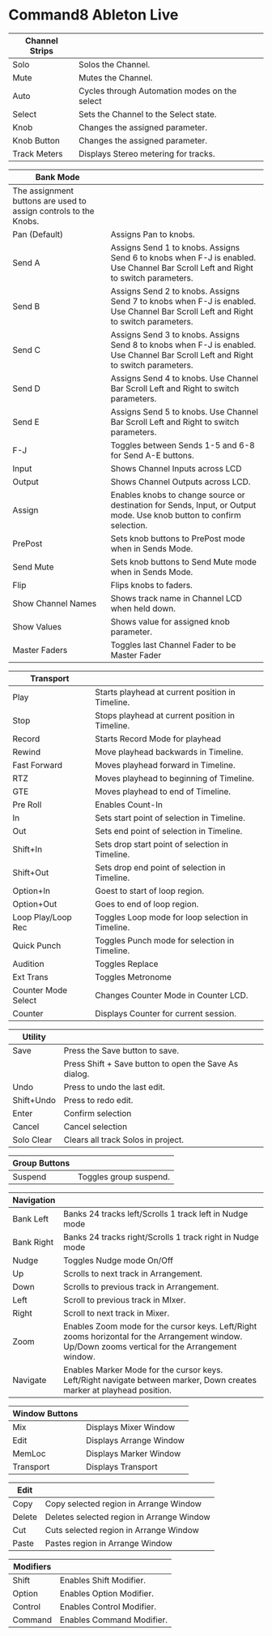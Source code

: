 # Command8 Ableton Live

| Channel Strips |  |
|---|---|
| Solo | Solos the Channel. |
| Mute | Mutes the Channel. |
| Auto | Cycles through Automation modes on the select |
| Select | Sets the Channel to the Select state. |
| Knob | Changes the assigned parameter. |
| Knob Button | Changes the assigned parameter. |
| Track Meters | Displays Stereo metering for tracks. |

| Bank Mode |  |
|---|---|
| The assignment buttons are used to assign controls to the Knobs. |  |
| Pan (Default) | Assigns Pan to knobs. |
| Send A | Assigns Send 1 to knobs. Assigns Send 6 to knobs when F-J is enabled. Use Channel Bar Scroll Left and Right to switch parameters. |
| Send B | Assigns Send 2 to knobs. Assigns Send 7 to knobs when F-J is enabled. Use Channel Bar Scroll Left and Right to switch parameters. |
| Send C | Assigns Send 3 to knobs. Assigns Send 8 to knobs when F-J is enabled. Use Channel Bar Scroll Left and Right to switch parameters. |
| Send D | Assigns Send 4 to knobs. Use Channel Bar Scroll Left and Right to switch parameters. |
| Send E | Assigns Send 5 to knobs. Use Channel Bar Scroll Left and Right to switch parameters. |
| F-J | Toggles between Sends 1-5 and 6-8 for Send A-E buttons. |
| Input | Shows Channel Inputs across LCD |
| Output | Shows Channel Outputs across LCD. |
| Assign | Enables knobs to change  source or destination for Sends, Input, or Output mode. Use knob button to confirm selection. |
| PrePost | Sets knob buttons to PrePost mode when in Sends Mode. |
| Send Mute | Sets knob buttons to Send Mute mode when in Sends Mode. |
| Flip | Flips knobs to faders. |
| Show Channel Names | Shows track name in Channel LCD when held down. |
| Show Values | Shows value for assigned knob parameter. |
| Master Faders | Toggles last Channel Fader to be Master Fader |

| Transport |  |
|---|---|
| Play | Starts playhead at current position in Timeline. |
| Stop | Stops playhead at current position in Timeline. |
| Record | Starts Record Mode for playhead |
| Rewind | Move playhead backwards in Timeline. |
| Fast Forward | Moves playhead forward in Timeline. |
| RTZ | Moves playhead to beginning of Timeline. |
| GTE | Moves playhead to end of Timeline. |
| Pre Roll | Enables Count-In |
| In | Sets start point of selection in Timeline. |
| Out | Sets end point of selection in Timeline. |
| Shift+In | Sets drop start point of selection in Timeline. |
| Shift+Out | Sets drop end point of selection in Timeline. |
| Option+In | Goest to start of loop region. |
| Option+Out | Goes to end of loop region. |
| Loop Play/Loop Rec | Toggles Loop mode for loop selection in Timeline. |
| Quick Punch | Toggles Punch mode for selection in Timeline. |
| Audition | Toggles Replace |
| Ext Trans | Toggles Metronome |
| Counter Mode Select | Changes Counter Mode in Counter LCD. |
| Counter | Displays Counter for current session. |

| Utility |  |
|---|---|
| Save | Press the Save button to save. |
|  | Press Shift + Save button to open the Save As dialog. |
| Undo | Press to undo the last edit. |
| Shift+Undo | Press to redo edit. |
| Enter | Confirm selection |
| Cancel | Cancel selection |
| Solo Clear | Clears all track Solos in project. |

| Group Buttons |  |
|---|---|
| Suspend | Toggles group suspend. |

| Navigation |  |
|---|---|
| Bank Left | Banks 24 tracks left/Scrolls 1 track left in Nudge mode |
| Bank Right | Banks 24 tracks right/Scrolls 1 track right in Nudge mode |
| Nudge | Toggles Nudge mode On/Off |
| Up | Scrolls to next track in Arrangement. |
| Down | Scrolls to previous track in Arrangement. |
| Left | Scroll to previous track in MIxer. |
| Right | Scroll to next track in Mixer. |
| Zoom | Enables Zoom mode for the cursor keys. Left/Right zooms horizontal for the Arrangement window. Up/Down zooms vertical for the Arrangement window. |
| Navigate | Enables Marker Mode for the cursor keys. Left/Right navigate between marker, Down creates marker at playhead position. |

| Window Buttons |  |
|---|---|
| Mix | Displays Mixer Window |
| Edit | Displays Arrange Window |
| MemLoc | Displays Marker Window |
| Transport | Displays Transport |

| Edit |  |
|---|---|
| Copy | Copy selected region in Arrange Window |
| Delete | Deletes selected region in Arrange Window |
| Cut | Cuts selected region in Arrange Window |
| Paste | Pastes region in Arrange Window |

| Modifiers |  |
|---|---|
| Shift | Enables Shift Modifier. |
| Option | Enables Option Modifier. |
| Control | Enables Control Modifier. |
| Command | Enables Command Modifier. |
